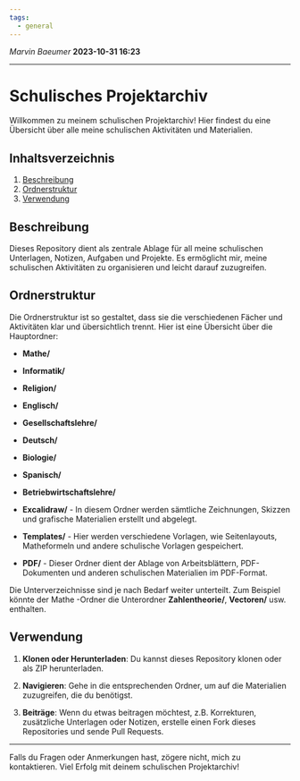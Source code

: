 ```yaml
---
tags:
  - general
---
```

*Marvin Baeumer* **2023-10-31 16:23**

---
# Schulisches Projektarchiv

Willkommen zu meinem schulischen Projektarchiv! Hier findest du eine Übersicht über alle meine schulischen Aktivitäten und Materialien.

## Inhaltsverzeichnis

1. [Beschreibung](#beschreibung)
2. [Ordnerstruktur](#ordnerstruktur)
3. [Verwendung](#verwendung)

## Beschreibung

Dieses Repository dient als zentrale Ablage für all meine schulischen Unterlagen, Notizen, Aufgaben und Projekte. Es ermöglicht mir, meine schulischen Aktivitäten zu organisieren und leicht darauf zuzugreifen.

## Ordnerstruktur

Die Ordnerstruktur ist so gestaltet, dass sie die verschiedenen Fächer und Aktivitäten klar und übersichtlich trennt. Hier ist eine Übersicht über die Hauptordner:

- **Mathe/**
- **Informatik/**
- **Religion/**
- **Englisch/**
- **Gesellschaftslehre/**
- **Deutsch/**
- **Biologie/**
- **Spanisch/**
- **Betriebwirtschaftslehre/**

- **Excalidraw/** - In diesem Ordner werden sämtliche Zeichnungen, Skizzen und grafische Materialien erstellt und abgelegt. 
- **Templates/** - Hier werden verschiedene Vorlagen, wie Seitenlayouts, Matheformeln und andere schulische Vorlagen gespeichert.
- **PDF/** - Dieser Ordner dient der Ablage von Arbeitsblättern, PDF-Dokumenten und anderen schulischen Materialien im PDF-Format.

Die Unterverzeichnisse sind je nach Bedarf weiter unterteilt. Zum Beispiel könnte der Mathe -Ordner die Unterordner **Zahlentheorie/**, **Vectoren/** usw. enthalten.

## Verwendung

1. **Klonen oder Herunterladen**: Du kannst dieses Repository klonen oder als ZIP herunterladen.

2. **Navigieren**: Gehe in die entsprechenden Ordner, um auf die Materialien zuzugreifen, die du benötigst.

3. **Beiträge**: Wenn du etwas beitragen möchtest, z.B. Korrekturen, zusätzliche Unterlagen oder Notizen, erstelle einen Fork dieses Repositories und sende Pull Requests.

---

Falls du Fragen oder Anmerkungen hast, zögere nicht, mich zu kontaktieren. Viel Erfolg mit deinem schulischen Projektarchiv!